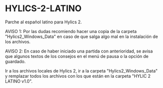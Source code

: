 # HYLICS-2-LATINO
Parche al español latino para Hylics 2.

AVISO 1: Por las dudas recomiendo hacer una copia de la carpeta "Hylics2_Windows_Data" en caso
de que salga algo mal en la instalación de los archivos. 

AVISO 2: En caso de haber iniciado una partida con anterioridad, se avisa que algunos textos 
de los consejos en el menú de pausa o la opción de guardado.

Ir a los archivos locales de Hylics 2, ir a la carpeta "Hylics2_Windows_Data" y remplazar
todos los archivos con los que están en la carpeta "HYLIC 2 LATINO v1.0". 
